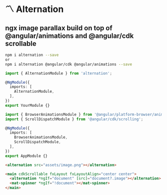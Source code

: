 # 〽️ Alternation 

## ngx image parallax build on top of @angular/animations and @angular/cdk scrollable

```bash
npm i alternation --save
or
npm i alternation @angular/cdk @angular/animations --save
```

```ts
import { AlternationModule } from 'alternation';

@NgModule({
  imports: [
    AlternationModule,
  ],
})
export YourModule {}
```

```ts
import { BrowserAnimationsModule } from '@angular/platform-browser/animations';
import { ScrollDispatchModule } from '@angular/cdk/scrolling';

@NgModule({
  imports: [
    BrowserAnimationsModule,
    ScrollDispatchModule,
  ],
})
export AppModule {}
```

```html
<alternation src="assets/image.png"></alternation>
```

```html
<main cdkScrollable fxLayout fxLayoutAlign="center center">
  <alternation *ngIf="document" [src]="document?.image"></alternation>
  <mat-spinner *ngIf="!document"></mat-spinner>
</main>
```
